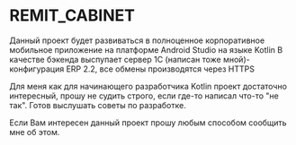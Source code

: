 # REMIT_CABINET

Данный проект будет развиваться в полноценное корпоративное мобильное приложение на платформе Android Studio на языке Kotlin
В качестве бэкенда выспупает сервер 1С (написан тоже мной)- конфигурация ERP 2.2, все обмены производятся через HTTPS

Для меня как для начинающего разработчика Kotlin проект достаточно интересный, 
прошу не судить строго, если где-то написал что-то "не так". Готов выслушать советы по разработке.

Если Вам интересен данный проект прошу любым способом сообщить мне об этом.
